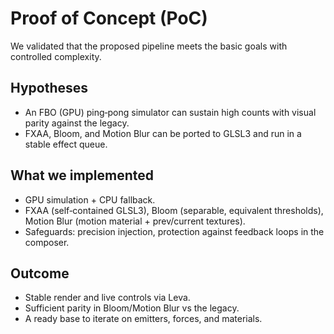 # Proof of Concept (PoC)

We validated that the proposed pipeline meets the basic goals with controlled complexity.

## Hypotheses

- An FBO (GPU) ping‑pong simulator can sustain high counts with visual parity against the legacy.
- FXAA, Bloom, and Motion Blur can be ported to GLSL3 and run in a stable effect queue.

## What we implemented

- GPU simulation + CPU fallback.
- FXAA (self‑contained GLSL3), Bloom (separable, equivalent thresholds), Motion Blur (motion material + prev/current textures).
- Safeguards: precision injection, protection against feedback loops in the composer.

## Outcome

- Stable render and live controls via Leva.
- Sufficient parity in Bloom/Motion Blur vs the legacy.
- A ready base to iterate on emitters, forces, and materials.
